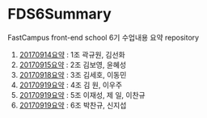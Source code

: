 # FDS6Summary
FastCampus front-end school 6기 수업내용 요약 repository

1. [20170914요약](20170914/20170914.md) : 1조 곽규원, 김선화
1. [20170915요약](20170915/20170915.md) : 2조 김보영, 윤혜성
1. [20170918요약](20170918/20170918.md) : 3조 김세호, 이동민
1. [20170919요약](20170919/20170919.md) : 4조 김  원, 이우주
1. [20170919요약](20170920/20170920.md) : 5조 이재성, 제  일, 이찬규
1. [20170919요약](20170921/20170921.md) : 6조 박찬규, 신지섭